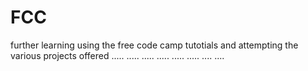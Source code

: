 # FCC
further learning using the free code camp tutotials and attempting the various projects offered
.....
.....
.....
.....
.....
.....
....
....
